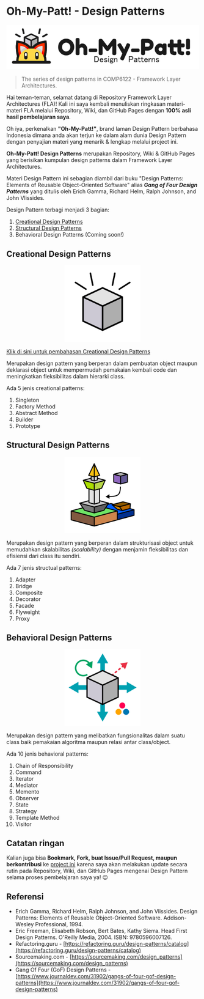 # Oh-My-Patt! - Design Patterns

<p align="center" style="text-align:center"><img src="oh-my-patt.png#center" alt="Oh-My-Patt Design Patterns" /></p>

> The series of design patterns in COMP6122 - Framework Layer Architectures.

Hai teman-teman, selamat datang di Repository Framework Layer Architectures (FLA)! Kali ini saya kembali menuliskan ringkasan materi-materi FLA melalui Repository, Wiki, dan GitHub Pages dengan **100% asli hasil pembelajaran saya**.

Oh iya, perkenalkan **"Oh-My-Patt!"**, brand laman Design Pattern berbahasa Indonesia dimana anda akan terjun ke dalam alam dunia Design Pattern dengan penyajian materi yang menarik & lengkap melalui project ini.

**Oh-My-Patt! Design Patterns** merupakan Repository, Wiki & GitHub Pages yang berisikan kumpulan design patterns dalam Framework Layer Architectures.

Materi Design Pattern ini sebagian diambil dari buku "Design Patterns: Elements of Reusable Object-Oriented Software" alias _**Gang of Four Design Patterns**_ yang ditulis oleh Erich Gamma, Richard Helm, Ralph Johnson, and John Vlissides.

Design Pattern terbagi menjadi 3 bagian:

1. [Creational Design Patterns](src/ohmypatt/patt/creational/)
2. [Structural Design Patterns](src/ohmypatt/patt/structural/)
3. Behavioral Design Patterns (Coming soon!)

## Creational Design Patterns

<p align="center" style="text-align:center"><img src="src/ohmypatt/patt/creational/creational.png" alt="Creational Design Patterns" height="200" class="thumbnail" /></p>

[Klik di sini untuk pembahasan Creational Design Patterns](src/ohmypatt/patt/creational/)

Merupakan design pattern yang berperan dalam pembuatan object maupun deklarasi object untuk mempermudah pemakaian kembali code dan meningkatkan fleksibilitas dalam hierarki class.

Ada 5 jenis creational patterns:

1. Singleton
2. Factory Method
3. Abstract Method
4. Builder
5. Prototype


## Structural Design Patterns

<p align="center" style="text-align:center"><img src="src/ohmypatt/patt/structural/structural.png" alt="Structural Design Patterns" height="200" class="thumbnail" /></p>

Merupakan design pattern yang berperan dalam strukturisasi object untuk memudahkan skalabilitas _(scalability)_ dengan menjamin fleksibilitas dan efisiensi dari class itu sendiri.

Ada 7 jenis structual patterns:

1. Adapter
2. Bridge
3. Composite
4. Decorator
5. Facade
6. Flyweight
7. Proxy

## Behavioral Design Patterns

<p align="center" style="text-align:center"><img src="src/ohmypatt/patt/behavioral/behavioral.png" alt="Behavioral Design Patterns" height="200" class="thumbnail" /></p>

Merupakan design pattern yang melibatkan fungsionalitas dalam suatu class baik pemakaian algoritma maupun relasi antar class/object.

Ada 10 jenis behavioral patterns:

1. Chain of Responsibility
2. Command
3. Iterator
4. Mediator
5. Memento
6. Observer
7. State
8. Strategy
9. Template Method
10. Visitor


## Catatan ringan

Kalian juga bisa **Bookmark, Fork, buat Issue/Pull Request, maupun berkontribusi** ke [project ini](https://github.com/akmalrusli363/fla-design-patterns) karena saya akan melakukan update secara rutin pada Repository, Wiki, dan GitHub Pages mengenai Design Pattern selama proses pembelajaran saya ya! :wink: 


## Referensi

- Erich Gamma, Richard Helm, Ralph Johnson, and John Vlissides. Design Patterns: Elements of Reusable Object-Oriented Software. Addison-Wesley Professional, 1994.
- Eric Freeman, Elisabeth Robson, Bert Bates, Kathy Sierra. Head First Design Patterns. O'Reilly Media, 2004. ISBN: 9780596007126.
- Refactoring.guru - [https://refactoring.guru/design-patterns/catalog](https://refactoring.guru/design-patterns/catalog)
- Sourcemaking.com - [https://sourcemaking.com/design_patterns](https://sourcemaking.com/design_patterns)
- Gang Of Four (GoF) Design Patterns - [https://www.journaldev.com/31902/gangs-of-four-gof-design-patterns](https://www.journaldev.com/31902/gangs-of-four-gof-design-patterns)
